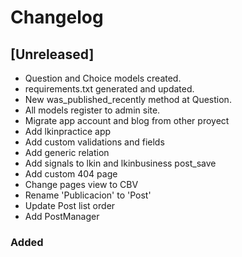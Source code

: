 # Changelog

## [Unreleased]

- Question and Choice models created.
- requirements.txt generated and updated.
- New was_published_recently method at Question.
- All models register to admin site.
- Migrate app account and blog from other proyect
- Add lkinpractice app
- Add custom validations and fields
- Add generic relation
- Add signals to lkin and lkinbusiness post_save
- Add custom 404 page
- Change pages view to CBV
- Rename 'Publicacion' to 'Post'
- Update Post list order
- Add PostManager

### Added
